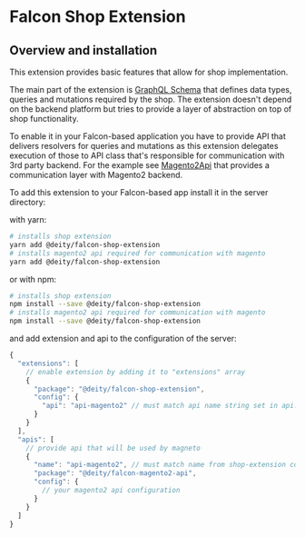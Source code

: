 # Falcon Shop Extension

## Overview and installation

This extension provides basic features that allow for shop implementation.

The main part of the extension is [GraphQL Schema](https://github.com/deity-io/falcon/tree/4fbd3d9208646e0e596aea13af13e7d29638a554/packages/falcon-shop-extension/src/schema.grapqhql) that defines data types, queries and mutations required by the shop. The extension doesn't depend on the backend platform but tries to provide a layer of abstraction on top of shop functionality.

To enable it in your Falcon-based application you have to provide API that delivers resolvers for queries and mutations as this extension delegates execution of those to API class that's responsible for communication with 3rd party backend. For the example see [Magento2Api](https://github.com/deity-io/falcon/tree/master/packages/falcon-magento2-api) that provides a communication layer with Magento2 backend.

To add this extension to your Falcon-based app install it in the server directory:

with yarn:

```bash
# installs shop extension
yarn add @deity/falcon-shop-extension
# installs magento2 api required for communication with magento
yarn add @deity/falcon-shop-extension
```

or with npm:

```bash
# installs shop extension
npm install --save @deity/falcon-shop-extension
# installs magento2 api required for communication with magento
npm install --save @deity/falcon-shop-extension
```

and add extension and api to the configuration of the server:

```javascript
{
  "extensions": [
    // enable extension by adding it to "extensions" array
    {
      "package": "@deity/falcon-shop-extension",
      "config": {
        "api": "api-magento2" // must match api name string set in api.name property below
      }
    }
  ],
  "apis": [
    // provide api that will be used by magneto
    {
      "name": "api-magento2", // must match name from shop-extension configuration 
      "package": "@deity/falcon-magento2-api",
      "config": {
        // your magento2 api configuration
      }
    }
  ]
}
```

